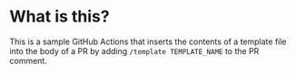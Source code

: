 # What is this?

This is a sample GitHub Actions that inserts the contents of a template file into the body of a PR by adding `/template TEMPLATE_NAME` to the PR comment.
